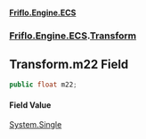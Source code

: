 #### [Friflo.Engine.ECS](index.md#'index')
### [Friflo.Engine.ECS](Friflo.Engine.ECS.md#'Friflo.Engine.ECS').[Transform](Transform.md#'Friflo.Engine.ECS.Transform')

## Transform.m22 Field

```csharp
public float m22;
```

#### Field Value
[System.Single](https://docs.microsoft.com/en-us/dotnet/api/System.Single#'System.Single')